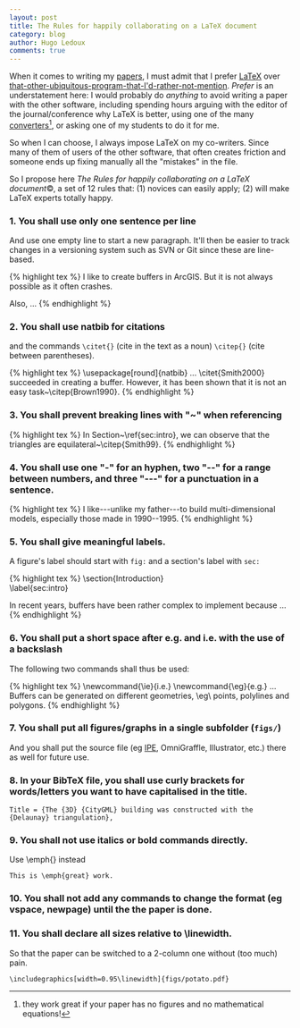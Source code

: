 ```yaml
---
layout: post
title: The Rules for happily collaborating on a LaTeX document
category: blog
author: Hugo Ledoux
comments: true
---
```


When it comes to writing my [papers](/pubs/), I must admit that I prefer [LaTeX](http://latex-project.org/intro.html) over [that-other-ubiquitous-program-that-I'd-rather-not-mention](http://products.office.com/en-us/word). *Prefer* is an understatement here: I would probably do *anything* to avoid writing a paper with the other software, including spending hours arguing with the editor of the journal/conference why LaTeX is better, using one of the many [converters](http://peterwittek.com/2013/11/comparing-latex-conversion-tools/)[^1], or asking one of my students to do it for me.

So when I can choose, I always impose LaTeX on my co-writers. 
Since many of them of users of the other software, that often creates friction and someone ends up fixing manually all the "mistakes" in the file. 

So I propose here *The Rules for happily collaborating on a LaTeX document*©, a set of 12 rules that: (1) novices can easily apply; (2) will make LaTeX experts totally happy. 

### 1. You shall use only one sentence per line

And use one empty line to start a new paragraph.
It'll then be easier to track changes in a versioning system such as SVN or Git since these are line-based.

{% highlight tex %}
I like to create buffers in ArcGIS.
But it is not always possible as it often crashes.

Also, ...
{% endhighlight %} 


### 2. You shall use natbib for citations

and the commands `\citet{}` (cite in the text as a noun) `\citep{}` (cite between parentheses). 

{% highlight tex %}
\usepackage[round]{natbib}
...
\citet{Smith2000} succeeded in creating a buffer.
However, it has been shown that it is not an easy task~\citep{Brown1990}.
{% endhighlight %} 


### 3. You shall prevent breaking lines with "~" when referencing 

{% highlight tex %}
In Section~\ref{sec:intro}, we can observe that the triangles are equilateral~\citep{Smith99}.
{% endhighlight %} 


### 4. You shall use one "-" for an hyphen, two "--" for a range between numbers, and three "---" for a punctuation in a sentence.

{% highlight tex %}
I like---unlike my father---to build multi-dimensional models, 
especially those made in 1990--1995.
{% endhighlight %} 


### 5. You shall give meaningful labels. 
A figure's label should start with `fig:` and a section's label with `sec:`

{% highlight tex %}
\section{Introduction}  
\label{sec:intro}

In recent years, buffers have been rather complex to implement because ...
{% endhighlight %} 


### 6. You shall put a short space after e.g. and i.e. with the use of a backslash

The following two commands shall thus be used:

{% highlight tex %}
\newcommand{\ie}{i.e.}
\newcommand{\eg}{e.g.}
...
Buffers can be generated on different geometries, \eg\ points, polylines and polygons.
{% endhighlight %}


### 7. You shall put all figures/graphs in a single subfolder (`figs/`)

And you shall put the source file (eg [IPE](http://ipe7.sourceforge.net), OmniGraffle, Illustrator, etc.) there as well for future use.

### 8. In your BibTeX file, you shall use curly brackets for words/letters you want to have capitalised in the title.

```
Title = {The {3D} {CityGML} building was constructed with the {Delaunay} triangulation},
```

### 9. You shall not use italics or bold commands directly.
Use \emph{} instead

```
This is \emph{great} work.
```

### 10. You shall not add any commands to change the format (eg vspace, newpage) until the the paper is done.

### 11. You shall declare all sizes relative to \linewidth.
So that the paper can be switched to a 2-column one without (too much) pain.

```
\includegraphics[width=0.95\linewidth]{figs/potato.pdf}
```

[^1]: they work great if your paper has no figures and no mathematical equations!
